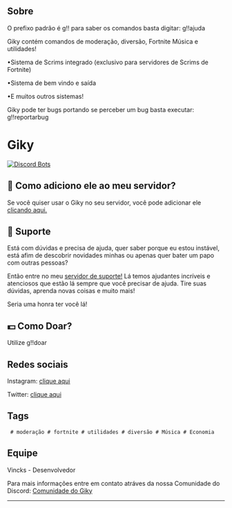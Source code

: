 ## Sobre

O prefixo padrão é g!! para saber os comandos basta digitar: g!!ajuda

Giky contém comandos de moderação, diversão, Fortnite Música e utilidades!

•Sistema de Scrims integrado (exclusivo para servidores de Scrims de Fortnite)

•Sistema de bem vindo e saída

•E muitos outros sistemas!

Giky pode ter bugs portando se perceber um bug basta executar: g!!reportarbug

# Giky

[![Discord Bots](https://top.gg/api/widget/629413362291441664.svg)](https://top.gg/bot/629413362291441664)

## 🤔 Como adiciono ele ao meu servidor?

Se você quiser usar o Giky no seu servidor, você pode adicionar ele [clicando aqui.](https://discordapp.com/oauth2/authorize?=&client_id=629413362291441664&scope=bot&permissions=8)

## 💁 Suporte

Está com dúvidas e precisa de ajuda, quer saber porque eu estou instável, está afim de descobrir novidades minhas ou apenas quer bater um papo com outras pessoas?

Então entre no meu [servidor de suporte!](https://discord.gg/aehQbAY) Lá temos ajudantes incríveis e atenciosos que estão lá sempre que você precisar de ajuda. Tire suas dúvidas, aprenda novas coisas e muito mais!

Seria uma honra ter você lá!

## 💵 Como Doar?

Utilize g!!doar

## Redes sociais

Instagram: [clique aqui](https://www.instagram.com/gikybot/)

Twitter: [clique aqui](https://twitter.com/gikybot)

## Tags
```
 # moderação # fortnite # utilidades # diversão # Música # Economia
```

## Equipe

Vincks - Desenvolvedor

Para mais informações entre em contato atráves da nossa Comunidade do Discord: [Comunidade do Giky](https://discord.gg/aehQbAY)

---
